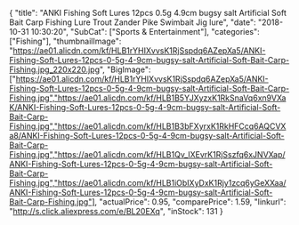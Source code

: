 {
	"title": "ANKI Fishing Soft Lures  12pcs 0.5g 4.9cm bugsy salt Artificial Soft Bait Carp Fishing Lure Trout Zander Pike Swimbait Jig lure",
	"date": "2018-10-31 10:30:20",
	"SubCat": ["Sports & Entertainment"],
	"categories": ["Fishing"],
	"thumbnailImage": "https://ae01.alicdn.com/kf/HLB1rYHIXvvsK1RjSspdq6AZepXa5/ANKI-Fishing-Soft-Lures-12pcs-0-5g-4-9cm-bugsy-salt-Artificial-Soft-Bait-Carp-Fishing.jpg_220x220.jpg",
	"BigImage": ["https://ae01.alicdn.com/kf/HLB1rYHIXvvsK1RjSspdq6AZepXa5/ANKI-Fishing-Soft-Lures-12pcs-0-5g-4-9cm-bugsy-salt-Artificial-Soft-Bait-Carp-Fishing.jpg","https://ae01.alicdn.com/kf/HLB1B5YJXyzxK1RkSnaVq6xn9VXaK/ANKI-Fishing-Soft-Lures-12pcs-0-5g-4-9cm-bugsy-salt-Artificial-Soft-Bait-Carp-Fishing.jpg","https://ae01.alicdn.com/kf/HLB1B3bFXyrxK1RkHFCcq6AQCVXa8/ANKI-Fishing-Soft-Lures-12pcs-0-5g-4-9cm-bugsy-salt-Artificial-Soft-Bait-Carp-Fishing.jpg","https://ae01.alicdn.com/kf/HLB1Qv_IXEvrK1RjSszfq6xJNVXap/ANKI-Fishing-Soft-Lures-12pcs-0-5g-4-9cm-bugsy-salt-Artificial-Soft-Bait-Carp-Fishing.jpg","https://ae01.alicdn.com/kf/HLB1iObIXyDxK1Rjy1zcq6yGeXXaa/ANKI-Fishing-Soft-Lures-12pcs-0-5g-4-9cm-bugsy-salt-Artificial-Soft-Bait-Carp-Fishing.jpg"],
	"actualPrice": 0.95,
	"comparePrice": 1.59,
	"linkurl": "http://s.click.aliexpress.com/e/BL20EXq",
	"inStock": 131
}
